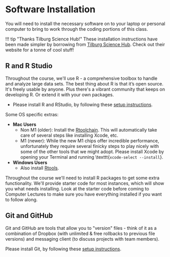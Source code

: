 # Software Installation

You will need to install the necessary software on to your laptop or personal computer to bring to work through the coding portions of this class.

!!! tip "Thanks Tilburg Science Hub!"
    These installation instructions have been made simpler by borrowing from [Tilburg Science Hub](https://tilburgsciencehub.com/).
    Check out their website for a tonne of cool stuff!

## R and R Studio

Throughout the course, we'll use R - a comprehensive toolbox to handle and analyze large data sets. 
The best thing about R is that it’s open source. 
It's freely usable by anyone. 
Plus there's a vibrant community that keeps on developing R. 
Or extend it with your own packages.

* Please install R and RStudio, by following these [setup instructions](http://tilburgsciencehub.com/get/r/).

Some OS specific extras:

* **Mac Users** 
    * Non M1 (older): Install the [Rtoolchain](https://github.com/rmacoslib/r-macos-rtools#installer-package-for-macos-r-toolchain-). This will automatically take care of several steps like installing Xcode, etc.  
    * M1 (newer): While the new M1 chips offer incredible performance, unfortunately they require several finicky steps to play nicely with
		some of the other tools that we might adopt. Please install Xcode by opening your Terminal and running \texttt{`xcode-select --install`}.
* **Windows Users**
    * Also install [Rtools](https://cran.r-project.org/bin/windows/Rtools/).

Throughout the course we'll need to install R packages to get some extra functionality.
We'll provide starter code for most instances, which will show you what needs installing. 
Look at the starter code before coming to Computer Lectures to make sure you have everything installed if you want to follow along.


## Git and GitHub

Git and GitHub are tools that allow you to "version" files - think of it as a combination of Dropbox (with unlimited & free rollbacks to previous file versions) and messaging client (to discuss projects with team members).

Please install Git, by following these [setup instructions](https://tilburgsciencehub.com/get/git).